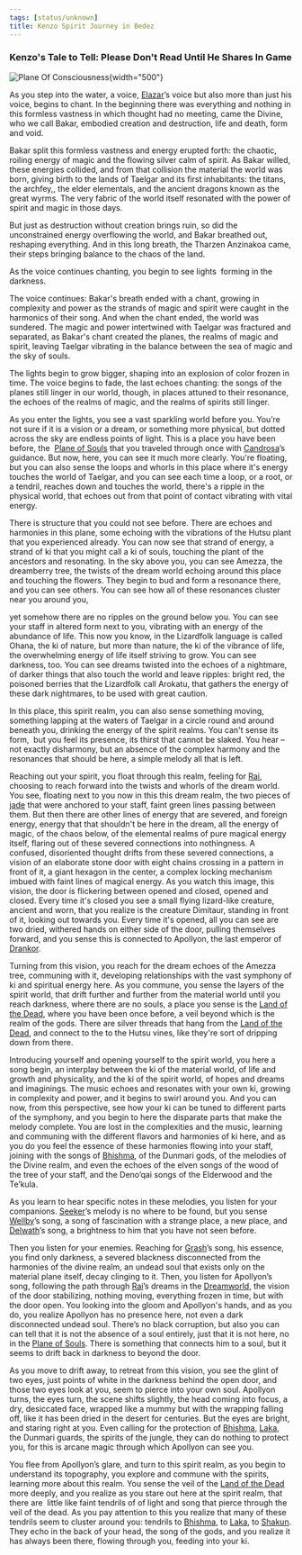 ```yaml
---
tags: [status/unknown]
title: Kenzo Spirit Journey in Bedez
---
```



### Kenzo's Tale to Tell: Please Don't Read Until He Shares In Game

![Plane Of Consciousness](../../../assets/plane-of-consciousness.png){width="500"}

As you step into the water, a voice, [Elazar](<../../../people/lizardfolk/elazar.md>)’s voice but also more than just his voice, begins to chant. In the beginning there was everything and nothing in this formless vastness in which thought had no meeting, came the Divine, who we call Bakar, embodied creation and destruction, life and death, form and void.

Bakar split this formless vastness and energy erupted forth: the chaotic, roiling energy of magic and the flowing silver calm of spirit. As Bakar willed, these energies collided, and from that collision the material the world was born, giving birth to the lands of Taelgar and its first inhabitants: the titans, the archfey,, the elder elementals, and the ancient dragons known as the great wyrms. The very fabric of the world itself resonated with the power of spirit and magic in those days.

But just as destruction without creation brings ruin, so did the unconstrained energy overflowing the world, and Bakar breathed out, reshaping everything. And in this long breath, the Tharzen Anzinakoa came, their steps bringing balance to the chaos of the land. 

As the voice continues chanting, you begin to see lights  forming in the darkness.

The voice continues: Bakar's breath ended with a chant, growing in complexity and power as the strands of magic and spirit were caught in the harmonics of their song. And when the chant ended, the world was sundered. The magic and power intertwined with Taelgar was fractured and separated, as Bakar's chant created the planes, the realms of magic and spirit, leaving Taelgar vibrating in the balance between the sea of magic and the sky of souls. 

The lights begin to grow bigger, shaping into an explosion of color frozen in time. The voice begins to fade, the last echoes chanting: the songs of the planes still linger in our world, though, in places attuned to their resonance, the echoes of the realms of magic, and the realms of spirits still linger. 

As you enter the lights, you see a vast sparkling world before you. You’re not sure if it is a vision or a dream, or something more physical, but dotted across the sky are endless points of light. This is a place you have been before, the  [Plane of Souls](<../../../cosmology/multiverse/spiritual-realms/plane-of-souls.md>) that you traveled through once with [Candrosa](<../../../people/dunmari/candrosa.md>)’s guidance. But now, here, you can see it much more clearly. You're floating, but you can also sense the loops and whorls in this place where it's energy touches the world of Taelgar, and you can see each time a loop, or a root, or a tendril, reaches down and touches the world, there's a ripple in the physical world, that echoes out from that point of contact vibrating with vital energy.

There is structure that you could not see before. There are echoes and harmonies in this plane, some echoing with the vibrations of the Hutsu plant that you experienced already. You can now see that strand of energy, a strand of ki that you might call a ki of souls, touching the plant of the ancestors and resonating. In the sky above you, you can see Amezza, the dreamberry tree, the twists of the dream world echoing around this place and touching the flowers. They begin to bud and form a resonance there, and you can see others. You can see how all of these resonances cluster near you around you,

yet somehow there are no ripples on the ground below you. You can see your staff in altered form next to you, vibrating with an energy of the abundance of life. This now you know, in the Lizardfolk language is called Ohana, the ki of nature, but more than nature, the ki of the vibrance of life, the overwhelming energy of life itself striving to grow. You can see darkness, too. You can see dreams twisted into the echoes of a nightmare, of darker things that also touch the world and leave ripples: bright red, the poisoned berries that the Lizardfolk call Arokatu, that gathers the energy of these dark nightmares, to be used with great caution.

In this place, this spirit realm, you can also sense something moving, something lapping at the waters of Taelgar in a circle round and around beneath you, drinking the energy of the spirit realms. You can't sense its form,  but you feel its presence, its thirst that cannot be slaked. You hear – not exactly disharmony, but an absence of the complex harmony and the resonances that should be here, a simple melody all that is left. 

Reaching out your spirit, you float through this realm, feeling for [Rai](<../../../people/pcs/great-war/rai.md>), choosing to reach forward into the twists and whorls of the dream world. You see, floating next to you now in this this dream realm, the two pieces of [jade](<../treasure/gifts-and-heirlooms/jade-piece-of-rai-s-hand.md>) that were anchored to your staff, faint green lines passing between them. But then there are other lines of energy that are severed, and foreign energy, energy that that shouldn't be here in the dream, all the energy of magic, of the chaos below, of the elemental realms of pure magical energy itself, flaring out of these severed connections into nothingness. A confused, disoriented thought drifts from these severed connections, a vision of an elaborate stone door with eight chains crossing in a pattern in front of it, a giant hexagon in the center, a complex locking mechanism imbued with faint lines of magical energy. As you watch this image, this vision, the door is flickering between opened and closed, opened and closed. Every time it's closed you see a small flying lizard-like creature, ancient and worn, that you realize is the creature Dimitaur, standing in front of it, looking out towards you. Every time it's opened, all you can see are two dried, withered hands on either side of the door, pulling themselves forward, and you sense this is connected to Apollyon, the last emperor of [Drankor](<../../../history/drankorian-era/drankorian-empire.md>). 

Turning from this vision, you reach for the dream echoes of the Amezza tree, communing with it, developing relationships with the vast symphony of ki and spiritual energy here. As you commune, you sense the layers of the spirit world, that drift further and further from the material world until you reach darkness, where there are no souls, a place you sense is the [Land of the Dead](<../../../cosmology/multiverse/spiritual-realms/proximate-realms/land-of-the-dead.md>), where you have been once before, a veil beyond which is the realm of the gods. There are silver threads that hang from the [Land of the Dead](<../../../cosmology/multiverse/spiritual-realms/proximate-realms/land-of-the-dead.md>), and connect to the to the Hutsu vines, like they're sort of dripping down from there. 

Introducing yourself and opening yourself to the spirit world, you here a song begin, an interplay between the ki of the material world, of life and growth and physicality, and the ki of the spirit world, of hopes and dreams and imaginings. The music echoes and resonates with your own ki, growing in complexity and power, and it begins to swirl around you. And you can now, from this perspective, see how your ki can be tuned to different parts of the symphony, and you begin to here the disparate parts that make the melody complete. You are lost in the complexities and the music, learning and communing with the different flavors and harmonies of ki here, and as you do you feel the essence of these harmonies flowing into your staff, joining with the songs of [Bhishma](<../../../cosmology/gods/incorporeal-gods/dunmari/bhishma.md>), of the Dunmari gods, of the melodies of the Divine realm, and even the echoes of the elven songs of the wood of the tree of your staff, and the Deno’qai songs of the Elderwood and the Te’kula. 

As you learn to hear specific notes in these melodies, you listen for your companions. [Seeker](<../../../people/pcs/dunmar-fellowship/seeker.md>)’s melody is no where to be found, but you sense [Wellby](<../../../people/pcs/dunmar-fellowship/wellby.md>)’s song, a song of fascination with a strange place, a new place, and [Delwath](<../../../people/pcs/dunmar-fellowship/delwath.md>)’s song, a brightness to him that you have not seen before. 

Then you listen for your enemies. Reaching for [Grash](<../../../people/other-nonhumans/grash.md>)’s song, his essence, you find only darkness, a severed blackness disconnected from the harmonies of the divine realm, an undead soul that exists only on the material plane itself, decay clinging to it. Then, you listen for Apollyon’s song, following the path through [Rai](<../../../people/pcs/great-war/rai.md>)’s dreams in the [Dreamworld](<../../../cosmology/multiverse/spiritual-realms/proximate-realms/dreamworld.md>), the vision of the door stabilizing, nothing moving, everything frozen in time, but with the door open. You looking into the gloom and Apollyon's hands, and as you do, you realize Apollyon has no presence here, not even a dark disconnected undead soul. There’s no black corruption, but also you can can tell that it is not the absence of a soul entirely, just that it is not here, no in the [Plane of Souls](<../../../cosmology/multiverse/spiritual-realms/plane-of-souls.md>). There is something that connects him to a soul, but it seems to drift back in darkness to beyond the door. 

As you move to drift away, to retreat from this vision, you see the glint of two eyes, just points of white in the darkness behind the open door, and those two eyes look at you, seem to pierce into your own soul. Apollyon turns, the eyes turn, the scene shifts slightly, the head coming into focus, a dry, desiccated face, wrapped like a mummy but with the wrapping falling off, like it has been dried in the desert for centuries. But the eyes are bright, and staring right at you. Even calling for the protection of [Bhishma](<../../../cosmology/gods/incorporeal-gods/dunmari/bhishma.md>), [Laka](<../../../cosmology/gods/incorporeal-gods/dunmari/laka.md>), the Dunmari guards, the spirits of the jungle, they can do nothing to protect you, for this is arcane magic through which Apollyon can see you.

You flee from Apollyon’s glare, and turn to this spirit realm, as you begin to understand its topography, you explore and commune with the spirits, learning more about this realm. You sense the veil of the [Land of the Dead](<../../../cosmology/multiverse/spiritual-realms/proximate-realms/land-of-the-dead.md>) more deeply, and you realize as you stare out here at the spirit realm, that there are  little like faint tendrils of of light and song that pierce through the veil of the dead. As you pay attention to this you realize that many of these tendrils seem to cluster around you: tendrils to [Bhishma](<../../../cosmology/gods/incorporeal-gods/dunmari/bhishma.md>), to [Laka](<../../../cosmology/gods/incorporeal-gods/dunmari/laka.md>), to [Shakun](<../../../cosmology/gods/incorporeal-gods/dunmari/shakun.md>). They echo in the back of your head, the song of the gods, and you realize it has always been there, flowing through you, feeding into your ki. 